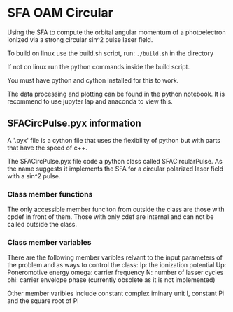 # SFA OAM Circular
Using the SFA to compute the orbital angular momentum of a photoelectron ionized via a strong circular sin^2 pulse laser field.

To build on linux use the build.sh script, run:
`./build.sh` in the directory

If not on linux run the python commands inside the build script.

You must have python and cython installed for this to work.


The data processing and plotting can be found in the python notebook. It is recommend to use jupyter lap and anaconda to view this.

## SFACircPulse.pyx information
A '.pyx' file is a cython file that uses the flexibility of python but with parts that have the speed of c++.

The SFACircPulse.pyx file code a python class called SFACircularPulse. As the name suggests it implements the SFA for a circular polarized laser field with a sin^2 pulse.

### Class member functions
The only accessible member funciton from outside the class are those with cpdef in front of them. Those with only cdef are internal and can not be called outside the class.

### Class member variables
There are the following member varibles relvant to the input parameters of the problem and as ways to control the class:
Ip: the ionization potential
Up: Poneromotive energy
omega: carrier frequency
N: number of lasser cycles
phi: carrier envelope phase (currently obsolete as it is not implemented)


Other member varibles include
constant complex iminary unit I, constant Pi and the square root of Pi
